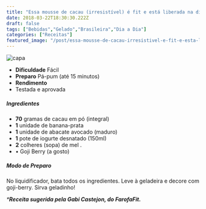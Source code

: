 ```yaml
---
title: "Essa mousse de cacau (irresistível) é fit e está liberada na dieta"
date: 2018-03-22T18:30:30.222Z
draft: false
tags: ["Bebidas","Gelado","Brasileira","Dia a Dia"]
categories: ["Receitas"]
featured_image: "/post/essa-mousse-de-cacau-irresistivel-e-fit-e-esta-liberada-na-dieta.240d6676.jpg"
---
```


![capa](/post/essa-mousse-de-cacau-irresistivel-e-fit-e-esta-liberada-na-dieta.240d6676.jpg)

*   **Dificuldade** Fácil
*   **Preparo** Pá-pum (até 15 minutos)
*   **Rendimento**
*   Testada e aprovada
    

##### Ingredientes

*   **70** gramas de cacau em pó (integral)
*   **1** unidade de banana-prata
*   **1** unidade de abacate avocado (maduro)
*   **1** pote de iogurte desnatado (150ml)
*   **2** colheres (sopa) de mel .
*   • Goji Berry (a gosto)

##### Modo de Preparo

No liquidificador, bata todos os ingredientes. Leve à geladeira e decore com goji-berry. Sirva geladinho!

_***Receita sugerida pela Gabi Castejon, do FarofaFit.**_
